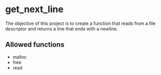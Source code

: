 # get_next_line

The objective of this project is to create a function that reads from a file descriptor and returns a line that ends with a newline.

## Allowed functions
- malloc
- free
- read
